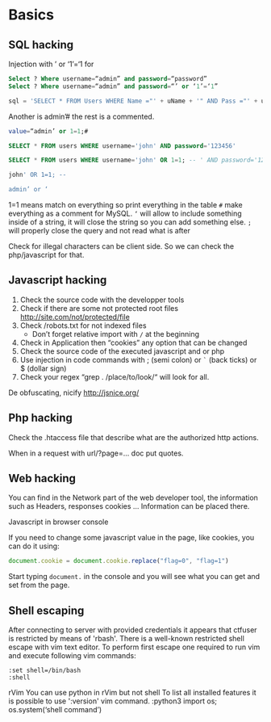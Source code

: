 # Basics
## SQL hacking

Injection with  ’ or ‘1’=‘1 for

```sql
Select ? Where username=“admin” and password=“password”
Select ? Where username=“admin” and password=“’ or ‘1’=‘1”

sql = 'SELECT * FROM Users WHERE Name ="' + uName + '" AND Pass ="' + uPass + '"'
```

Another is admin’# the rest is a commented.
```sql
value=“admin’ or 1=1;#

SELECT * FROM users WHERE username='john' AND password='123456'

SELECT * FROM users WHERE username='john' OR 1=1; -- ' AND password='123456' 

john' OR 1=1; --

admin’ or ‘
```

1=1 means match on everything so print everything in the table
`#` make everything as a comment for MySQL.
`‘` will allow to include something inside of a string, it will close the string so you can add something else.
`;` will properly close the query and not read what is after

Check for illegal characters can be client side. So we can check the php/javascript for that.

## Javascript hacking

1. Check the source code with the developper tools
2. Check if there are some not protected root files http://site.com/not/protected/file
3. Check /robots.txt for not indexed files
   - Don’t forget relative import with `/` at the beginning
4. Check in Application then “cookies” any option that can be changed
5. Check the source code of the executed javascript and or php
6. Use injection in code commands with ; (semi colon) or ``` ` ``` (back ticks) or $ (dollar sign)
7. Check your regex “grep . /place/to/look/“ will look for all.

De obfuscating, nicify
http://jsnice.org/

## Php hacking

Check the .htaccess file that describe what are the authorized http actions.

When in a request with url/?page=… doc put quotes.


## Web hacking

You can find in the Network part of the web developer tool, the information such as Headers, responses cookies …
Information can be placed there.

Javascript in browser console

If you need to change some javascript value in the page, like cookies, you can do it using:

```js
document.cookie = document.cookie.replace("flag=0", "flag=1")
```

Start typing `document.` in the console and you will see what you can get and set from the page.

## Shell escaping

After connecting to server with provided credentials it appears that ctfuser is restricted by means of 'rbash'. There is a well-known restricted shell escape with vim text editor. To perform first escape one required to run vim and execute following vim commands:

```shell
:set shell=/bin/bash
:shell
```

rVim
You can use python in rVim but not shell
To list all installed features it is possible to use ':version' vim command.
:python3 import os; os.system(‘shell command’)
